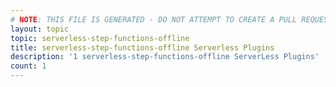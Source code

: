 ```yaml
---
# NOTE: THIS FILE IS GENERATED - DO NOT ATTEMPT TO CREATE A PULL REQUEST TO UPDATE THE DATA. 
layout: topic
topic: serverless-step-functions-offline
title: serverless-step-functions-offline Serverless Plugins
description: '1 serverless-step-functions-offline ServerLess Plugins'
count: 1
---
```

